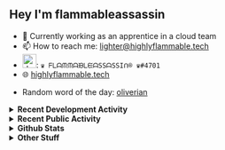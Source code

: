 ## Hey I'm flammableassassin

- 🔭 Currently working as an apprentice in a cloud team  
- 📫 How to reach me: [lighter@highlyflammable.tech](mailto:lighter@highlyflammable.tech?subject=Hello)
- <img src="https://discord.com/assets/2c21aeda16de354ba5334551a883b481.png" alt="drawing" width="25"/>: `♛ ᖴᒪᗩᙏᙏᗩᙖᒪᙓᗩSSᗩSSIᑎ® ♛#4701`
- 🌐 [highlyflammable.tech](https://highlyflammable.tech)

<!--START_SECTION:randomWord-->
- Random word of the day: [oliverian](https://www.wordnik.com/words/oliverian)
<!--END_SECTION:randomWord-->

<details>
  <summary><b>Recent Development Activity</b></summary>
  
  <!--START_SECTION:waka-->

```txt
Python       6 hrs 43 mins   █████████▒░░░░░░░░░░░░░░░   37.09 %
Go           5 hrs 49 mins   ████████░░░░░░░░░░░░░░░░░   32.12 %
YAML         2 hrs 29 mins   ███▒░░░░░░░░░░░░░░░░░░░░░   13.73 %
Terraform    1 hr 6 mins     █▓░░░░░░░░░░░░░░░░░░░░░░░   06.13 %
JSON         1 hr 4 mins     █▒░░░░░░░░░░░░░░░░░░░░░░░   05.92 %
```

<!--END_SECTION:waka-->

</details>

<details>
  <summary><b>Recent Public Activity</b></summary>
    <br>

  <!--START_SECTION:activity-->
1. 🗣 Commented on [#94](https://github.com/flamableassassin/status/issues/94#issuecomment-3342072542) in [flamableassassin/status](https://github.com/flamableassassin/status)
2. 🔒 Closed issue [#94](https://github.com/flamableassassin/status/issues/94) in [flamableassassin/status](https://github.com/flamableassassin/status)
3. ❗ Opened issue [#94](https://github.com/flamableassassin/status/issues/94) in [flamableassassin/status](https://github.com/flamableassassin/status)
4. 🗣 Commented on [#93](https://github.com/flamableassassin/status/issues/93#issuecomment-3341177561) in [flamableassassin/status](https://github.com/flamableassassin/status)
5. 🔒 Closed issue [#93](https://github.com/flamableassassin/status/issues/93) in [flamableassassin/status](https://github.com/flamableassassin/status)
  <!--END_SECTION:activity-->

</details>

<details>
  <summary><b>Github Stats</b></summary>
    <br>
    <p align="center">
      <img width="48%" src="https://github-readme-stats.vercel.app/api?username=flamableassassin&count_private=true&show_icons=true&theme=radical"/>
      <img width="48%" src="https://github-readme-streak-stats.herokuapp.com?user=flamableassassin&theme=neon-dark"/>
    </p>
  
</details>

<details>
  <summary><b>Other Stuff</b></summary>
  <br>
<a href="https://www.abuseipdb.com/user/67633" title="AbuseIPDB is an IP address blacklist for webmasters and sysadmins to report IP addresses engaging in abusive behavior on their networks">
	<img src="https://www.abuseipdb.com/contributor/67633.svg" alt="AbuseIPDB Contributor Badge" style="width: 264px;background: #fff linear-gradient(rgba(255,255,255,0), rgba(255,255,255,.3) 50%, rgba(0,0,0,.2) 51%, rgba(0,0,0,0));padding: 5px;">
</a>
  
</details>

